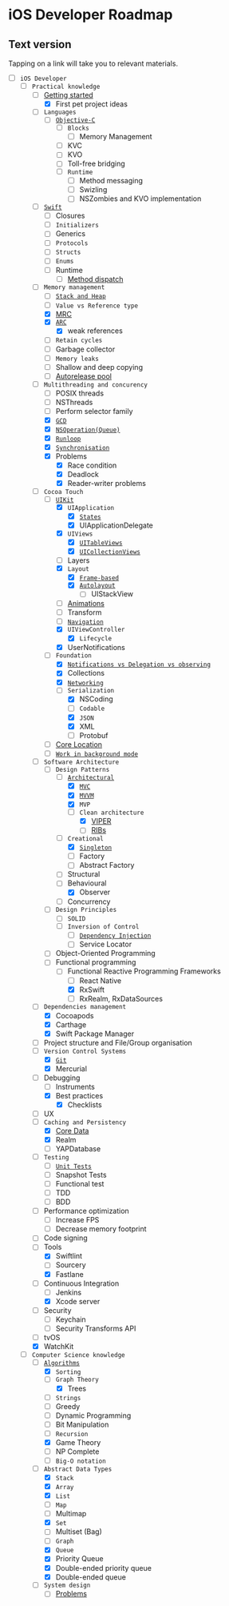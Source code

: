 # iOS Developer Roadmap
## Text version
Tapping on a link will take you to relevant materials.

- [ ] `iOS Developer`
    - [ ] `Practical knowledge`
        - [ ] [Getting started](Resources/iOS_Developer/Practical_knowledge/Getting_started/RESOURCES.md)
            - [x] First pet project ideas
        - [ ] `Languages`
            - [ ] [`Objective-C`](Resources/iOS_Developer/Practical_knowledge/Languages/Objective-C/RESOURCES.md)
                - [ ] `Blocks`
                    - [ ] Memory Management
                - [ ] KVC
                - [ ] KVO
                - [ ] Toll-free bridging
                - [ ] `Runtime`
                    - [ ] Method messaging
                    - [ ] Swizling
                    - [ ] NSZombies and KVO implementation
        - [ ] [`Swift`](Resources/iOS_Developer/Practical_knowledge/Swift/RESOURCES.md)
            - [ ] Closures
            - [ ] `Initializers`
            - [ ] Generics
            - [ ] `Protocols`
            - [ ] `Structs`
            - [ ] `Enums`
            - [ ] Runtime
                - [ ] [Method dispatch](Resources/iOS_Developer/Practical_knowledge/Swift/Runtime/Method_dispatch/RESOURCES.md)
        - [ ] `Memory management`
            - [ ] [`Stack and Heap`](Resources/iOS_Developer/Practical_knowledge/Memory_management/Stack_and_Heap/RESOURCES.md)
            - [ ] `Value vs Reference type`
            - [x] [MRC](Resources/iOS_Developer/Practical_knowledge/Memory_management/MRC/RESOURCES.md)
            - [x] [`ARC`](Resources/iOS_Developer/Practical_knowledge/Memory_management/ARC/RESOURCES.md)
                - [x] weak references
            - [ ] `Retain cycles`
            - [ ] Garbage collector
            - [ ] `Memory leaks`
            - [ ] Shallow and deep copying
            - [ ] [Autorelease pool](Resources/iOS_Developer/Practical_knowledge/Memory_management/Autorelease_pool/RESOURCES.md)
        - [ ] `Multithreading and concurency`
            - [ ] POSIX threads
            - [ ] NSThreads
            - [ ] Perform selector family
            - [x] [`GCD`](Resources/iOS_Developer/Practical_knowledge/Multithreading_and_concurency/GCD/RESOURCES.md)
            - [x] [`NSOperation(Queue)`](Resources/iOS_Developer/Practical_knowledge/Multithreading_and_concurency/NSOperation(Queue)/RESOURCES.md)
            - [x] [`Runloop`](Resources/iOS_Developer/Practical_knowledge/Multithreading_and_concurency/Runloop/RESOURCES.md)
            - [x] [`Synchronisation`](Resources/iOS_Developer/Practical_knowledge/Multithreading_and_concurency/Synchronisation/RESOURCES.md)
            - [x] Problems
                - [x] Race condition
                - [x] Deadlock
                - [x] Reader-writer problems
        - [ ] `Cocoa Touch`
            - [ ] [`UIKit`](Resources/iOS_Developer/Practical_knowledge/Cocoa_Touch/UIKit/RESOURCES.md)
                - [x] `UIApplication`
                    - [x] [`States`](Resources/iOS_Developer/Practical_knowledge/Cocoa_Touch/UIKit/UIApplication/States/RESOURCES.md)
                    - [x] UIApplicationDelegate
                - [x] `UIViews`
                    - [x] [`UITableViews`](Resources/iOS_Developer/Practical_knowledge/Cocoa_Touch/UIKit/UIViews/UITableViews/RESOURCES.md)
                    - [x] [`UICollectionViews`](Resources/iOS_Developer/Practical_knowledge/Cocoa_Touch/UIKit/UIViews/UICollectionViews/RESOURCES.md)
                - [ ] Layers
                - [x] `Layout`
                    - [x] [`Frame-based`](Resources/iOS_Developer/Practical_knowledge/Cocoa_Touch/UIKit/Layout/Frame-based/RESOURCES.md)
                    - [x] [`Autolayout`](Resources/iOS_Developer/Practical_knowledge/Cocoa_Touch/UIKit/Layout/Autolayout/RESOURCES.md)
                        - [ ] UIStackView
                - [ ] [Animations](Resources/iOS_Developer/Practical_knowledge/Cocoa_Touch/UIKit/Animations/RESOURCES.md)
                - [ ] Transform
                - [ ] [`Navigation`](Resources/iOS_Developer/Practical_knowledge/Cocoa_Touch/UIKit/Navigation/RESOURCES.md)
                - [x] `UIViewController`
                    - [x] `Lifecycle`
                - [x] UserNotifications
            - [ ] `Foundation`
                - [x] [`Notifications vs Delegation vs observing`](Resources/iOS_Developer/Practical_knowledge/Cocoa_Touch/Foundation/Notifications_vs_Delegation_vs_observing/RESOURCES.md)
                - [x] Collections
                - [x] [`Networking`](Resources/iOS_Developer/Practical_knowledge/Cocoa_Touch/Foundation/Networking/RESOURCES.md)
                - [ ] `Serialization`
                    - [x] NSCoding
                    - [ ] `Codable`
                    - [x] `JSON`
                    - [x] XML
                    - [ ] Protobuf
            - [ ] [Core Location](Resources/iOS_Developer/Practical_knowledge/Cocoa_Touch/Core_Location/RESOURCES.md)
            - [ ] [`Work in background mode`](Resources/iOS_Developer/Practical_knowledge/Cocoa_Touch/Work_in_background_mode/RESOURCES.md)
        - [ ] `Software Architecture`
            - [ ] `Design Patterns`
                - [ ] [`Architectural`](Resources/iOS_Developer/Practical_knowledge/Software_Architecture/Design_Patterns/Architectural/RESOURCES.md)
                    - [x] [`MVC`](Resources/iOS_Developer/Practical_knowledge/Software_Architecture/Design_Patterns/Architectural/MVC/RESOURCES.md)
                    - [x] [`MVVM`](Resources/iOS_Developer/Practical_knowledge/Software_Architecture/Design_Patterns/Architectural/MVVM/RESOURCES.md)
                    - [x] `MVP`
                    - [ ] `Clean architecture`
                        - [x] [VIPER](Resources/iOS_Developer/Practical_knowledge/Software_Architecture/Design_Patterns/Architectural/Clean_architecture/VIPER/RESOURCES.md)
                        - [ ] [RIBs](Resources/iOS_Developer/Practical_knowledge/Software_Architecture/Design_Patterns/Architectural/Clean_architecture/RIBs/RESOURCES.md)
                - [ ] `Creational`
                    - [x] [`Singleton`](Resources/iOS_Developer/Practical_knowledge/Software_Architecture/Design_Patterns/Creational/Singleton/RESOURCES.md)
                    - [ ] Factory
                    - [ ] Abstract Factory
                - [ ] Structural
                - [ ] Behavioural
                    - [x] Observer
                - [ ] Concurrency
            - [ ] `Design Principles`
                - [ ] `SOLID`
                - [ ] `Inversion of Control`
                    - [ ] [`Dependency Injection`](Resources/iOS_Developer/Practical_knowledge/Software_Architecture/Design_Principles/Inversion_of_Control/Dependency_Injection/RESOURCES.md)
                    - [ ] Service Locator
            - [ ] Object-Oriented Programming
            - [ ] Functional programming
                - [ ] Functional Reactive Programming Frameworks
                    - [ ] React Native
                    - [x] RxSwift
                    - [ ] RxRealm, RxDataSources
        - [ ] `Dependencies management`
            - [x] Cocoapods
            - [x] Carthage
            - [x] Swift Package Manager
        - [ ] Project structure and File/Group organisation
        - [ ] `Version Control Systems`
            - [x] [`Git`](Resources/iOS_Developer/Practical_knowledge/Version_Control_Systems/Git/RESOURCES.md)
            - [x] Mercurial
        - [ ] Debugging
            - [ ] Instruments
            - [x] Best practices
                - [x] Checklists
        - [ ] UX
        - [ ] `Caching and Persistency`
            - [x] [Core Data](Resources/iOS_Developer/Practical_knowledge/Caching_and_Persistency/Core_Data/RESOURCES.md)
            - [x] Realm
            - [ ] YAPDatabase
        - [ ] `Testing`
            - [ ] [`Unit Tests`](Resources/iOS_Developer/Practical_knowledge/Testing/Unit_Tests/RESOURCES.md)
            - [ ] Snapshot Tests
            - [ ] Functional test
            - [ ] TDD
            - [ ] BDD
        - [ ] Performance optimization
            - [ ] Increase FPS
            - [ ] Decrease memory footprint
        - [ ] Code signing
        - [ ] Tools
            - [x] Swiftlint
            - [ ] Sourcery
            - [x] Fastlane
        - [ ] Continuous Integration
            - [ ] Jenkins
            - [x] Xcode server
        - [ ] Security
            - [ ] Keychain
            - [ ] Security Transforms API
        - [ ] tvOS
        - [x] WatchKit
    - [ ] `Computer Science knowledge`
        - [ ] [`Algorithms`](Resources/iOS_Developer/Computer_Science_knowledge/Algorithms/RESOURCES.md)
            - [x] `Sorting`
            - [ ] `Graph Theory`
                - [x] Trees
            - [ ] `Strings`
            - [ ] Greedy
            - [ ] Dynamic Programming
            - [ ] Bit Manipulation
            - [ ] `Recursion`
            - [x] Game Theory
            - [ ] NP Complete
            - [ ] `Big-O notation`
        - [ ] `Abstract Data Types`
            - [x] `Stack`
            - [x] `Array`
            - [x] `List`
            - [ ] `Map`
            - [ ] Multimap
            - [x] `Set`
            - [ ] Multiset (Bag)
            - [ ] `Graph`
            - [x] `Queue`
            - [x] Priority Queue
            - [x] Double-ended priority queue
            - [x] Double-ended queue
        - [ ] `System design`
            - [ ] [Problems](Resources/iOS_Developer/Computer_Science_knowledge/System_design/Problems/RESOURCES.md)
